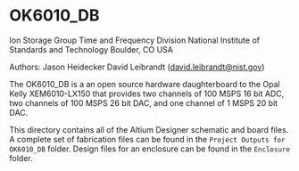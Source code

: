 # OK6010_DB

Ion Storage Group
Time and Frequency Division
National Institute of Standards and Technology
Boulder, CO USA

Authors:
Jason Heidecker
David Leibrandt (david.leibrandt@nist.gov)

The OK6010_DB is a an open source hardware daughterboard to the
Opal Kelly XEM6010-LX150 that provides two channels of 100 MSPS
16 bit ADC, two channels of 100 MSPS 26 bit DAC, and one channel
of 1 MSPS 20 bit DAC.

This directory contains all of the Altium Designer schematic
and board files.  A complete set of fabrication files can be found
in the `Project Outputs for OK6010_DB` folder.  Design files for
an enclosure can be found in the `Enclosure` folder.